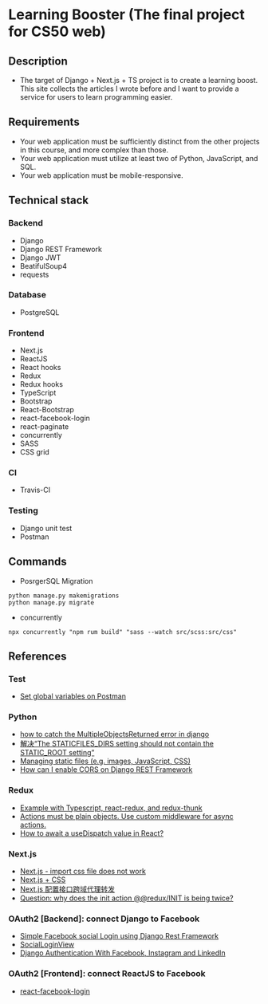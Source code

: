 # Learning Booster (The final project for CS50 web)

## Description
* The target of Django + Next.js + TS project is to create a learning boost. This site collects the articles I wrote before and I want to provide a service for users to learn programming easier.

## Requirements
* Your web application must be sufficiently distinct from the other projects in this course, and more complex than those.
* Your web application must utilize at least two of Python, JavaScript, and SQL.
* Your web application must be mobile-responsive.

## Technical stack
### Backend
* Django
* Django REST Framework
* Django JWT
* BeatifulSoup4
* requests
### Database
* PostgreSQL
### Frontend
* Next.js
* ReactJS
* React hooks
* Redux
* Redux hooks
* TypeScript
* Bootstrap
* React-Bootstrap
* react-facebook-login
* react-paginate
* concurrently
* SASS
* CSS grid
### CI
* Travis-CI
### Testing
* Django unit test
* Postman

## Commands
* PosrgerSQL Migration
```
python manage.py makemigrations
python manage.py migrate
```

* concurrently
```
npx concurrently "npm rum build" "sass --watch src/scss:src/css"
```

## References
### Test
* [Set global variables on Postman](https://learning.postman.com/docs/postman/scripts/test-examples/)

### Python
* [how to catch the MultipleObjectsReturned error in django](https://stackoverflow.com/questions/32172934/how-to-catch-the-multipleobjectsreturned-error-in-django)
* [解决“The STATICFILES_DIRS setting should not contain the STATIC_ROOT setting”](https://blog.csdn.net/lezeqe/article/details/95026726)
* [Managing static files (e.g. images, JavaScript, CSS)](https://docs.djangoproject.com/en/3.0/howto/static-files/)
* [How can I enable CORS on Django REST Framework](https://stackoverflow.com/questions/35760943/how-can-i-enable-cors-on-django-rest-framework)

### Redux
* [Example with Typescript, react-redux, and redux-thunk](https://github.com/reduxjs/redux-thunk/issues/213)
* [Actions must be plain objects. Use custom middleware for async actions.](https://github.com/reduxjs/redux-thunk/issues/146)
* [How to await a useDispatch value in React?](https://stackoverflow.com/questions/58825977/how-to-await-a-usedispatch-value-in-react)

### Next.js
* [Next.js - import css file does not work](https://stackoverflow.com/questions/50149729/next-js-import-css-file-does-not-work)
* [Next.js + CSS](https://github.com/zeit/next-plugins/tree/master/packages/next-css)
* [Next.js 配置接口跨域代理转发](https://www.jianshu.com/p/160793f57802)
* [Question: why does the init action @@redux/INIT is being twice?](https://github.com/reduxjs/redux/issues/382)

### OAuth2 [Backend]: connect Django to Facebook
* [Simple Facebook social Login using Django Rest Framework](https://medium.com/@katherinekimetto/simple-facebook-social-login-using-django-rest-framework-e2ac10266be1)
* [SocialLoginView](https://pastebin.com/08iLNCJc)
* [Django Authentication With Facebook, Instagram and LinkedIn](https://www.digitalocean.com/community/tutorials/django-authentication-with-facebook-instagram-and-linkedin)

### OAuth2 [Frontend]: connect ReactJS to Facebook
* [react-facebook-login](https://www.npmjs.com/package/react-facebook-login)